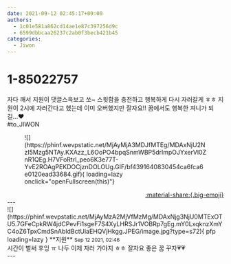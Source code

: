 ```yaml
---
date: 2021-09-12 02:45:17+09:00
authors:
  - 1c01e581a862cd14ae1e87c397256d9c
  - 6599dbbcaa26237c2ab0f3becb421b45
categories:
  - Jiwon
---
```


# 1-85022757

<div class="post-container" markdown="1">
<div class="content-container md-sidebar__scrollwrap" markdown="1">

자다 깨서 지원이 댓글스윽보고 쏘~ 스윗함을 충전하고 행복하게 다시 자러갈게 ㅎㅎ 지원이 2시에 자러간다고 했는데 이미 오버했지만 잘자요!! 꿈에서도 행복한 져니가 되길...❤️<br>\#to_JIWON
<figure markdown="1">
![](https://phinf.wevpstatic.net/MjAyMjA3MDJfMTEg/MDAxNjU2NzI5Mzg5NTAy.KXAzz_L6OoPO4bpqSnmWBP5drlmpOJYxerVl0ZnR1QEg.H7VFoRtrl_peo6K3e77T-YvE2ROAgPEKDOCjznDOLOUg.GIF/bf4391640830454ca6fca6e0120ead33684.gif){ loading=lazy onclick="openFullscreen(this)"}
</figure>


</div>
</div>

<div style="text-align: right;" markdown="1">
<a href="https://weverse.io/fromis9/fanpost/1-85022757" style="text-align: right;">:material-share:{.big-emoji}</a>
</div>
---

<div class="comments-container md-sidebar__scrollwrap" markdown="1">
<div class="comment" markdown="1">
<div class='id-container' markdown="1">
![](https://phinf.wevpstatic.net/MjAyMzA2MjVfMzMg/MDAxNjg3NjU0MTExOTU5.7GFeCpkRW4jdCPevFi1sgeF7S4XyLHRSJr1VOBRp7gEg.mY0LxqknzXmYC4oZ6TpxCmdSnAbldBctUiaEHQVjHkgg.JPEG/image.jpg?type=s72){ pfp loading=lazy }
**<span class="artist">지원</span>** <small>Sep 12 2021, 02:46</small><br>
</div>
<div class='comment-body' markdown="1">
시간이 벌써 후잉 ㅠ 나두 이제 자러 가야지 ㅎㅎ 잘자요 좋은 꿈 꾸자💗💗
</div>
</div>
</div>
---
